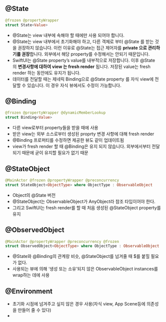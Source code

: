 ## @State

```swift
@frozen @propertyWrapper
struct State<Value>
```

- @State는 view 내부에 속해야 할 때에만 사용 되어야 합니다.
- @State는 view 내부에서 초기화해야 하고, 다른 객체로 부터 @State 를 받는 것을 권장하지 않습니다. 이런 이유로 @State는 접근 제어자를 **private 으로 관리하기를 권장**합니다. 외부에서 해당 property를 수정해서는 안되기 때문입니다.
- SwiftUI는 @State property’s value를 내부적으로 저장합니다. 이후 @State의 **변경사항에 대하여 view 는 fresh render** 됩니다. 저장된 value는 fresh render 하는 동안에도 유지가 됩니다.
- 데이터를 전달할 때는 제네릭 Binding으로 @State property 를 자식 view에 전달할 수 있습니다. 이 경우 자식 뷰에서도 수정이 가능합니다.

## @Binding

```swift
@frozen @propertyWrapper @dynamicMemberLookup
struct Binding<Value>
```

- 다른 view로부터 property들을 받을 때에 사용
- 받은 view는 외부 소스로부터 생성된 proprty 변경 사항에 대해 fresh render
- @Binding 프로퍼티를 수정하면 제공한 뷰도 같이 업데이트됨
- view가 fresh render 할 때 @Binding은 유지 되지 않습니다. 외부에서부터 전달되기 때문에 굳이 유지할 필요가 없기 때문

## @StateObject

```swift
@MainActor @frozen @propertyWrapper @preconcurrency
struct StateObject<ObjectType> where ObjectType : ObservableObject
```

- Object의 @State 버전
- @StateObject는 ObservableObject가 AnyObject라 참조 타입이어야 한다.
- 그리고 SwiftUI는 fresh render를 할 때 처음 생성된 @StateObject property를 유지

## @ObservedObject

```swift
@MainActor @propertyWrapper @preconcurrency @frozen
struct ObservedObject<ObjectType> where ObjectType : ObservableObject
```

- @State와 @Binding의 관계랑 비슷, @StateObject를 넘겨줄 때 $를 붙힐 필요가 없다.
- 사용되는 뷰에 의해 ‘생성 또는 소유’되지 않은 ObservableObject instances를 wrap하는 데에 사용

##  @Environment

- 초기화 시점에 넘겨주고 싶지 않은 경우 사용(자식 view, App Scene등에 의존성을 만들어 줄 수 있다)
- 